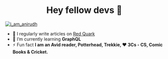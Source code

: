 <h1 align="center">Hey fellow devs 🖖</h1>

<p align="left"> <a href="https://twitter.com/i_am_anirudh" target="blank"><img src="https://img.shields.io/twitter/follow/i_am_anirudh?logo=twitter&style=for-the-badge" alt="i_am_anirudh" /></a> </p>

- 📝 I regularly write articles on [Red Quark](https://redquark.org)
- 🌱 I’m currently learning **GraphQL**
- ⚡ Fun fact **I am an Avid reader, Potterhead, Trekkie, ❤️ 3Cs - CS, Comic Books & Cricket.**
